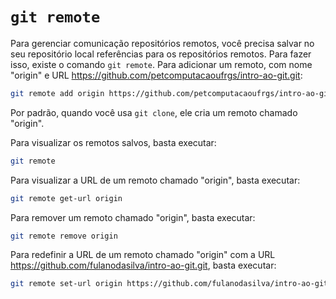 # `git remote`

Para gerenciar comunicação repositórios remotos, você precisa salvar no seu
repositório local referências para os repositórios remotos. Para fazer isso,
existe o comando `git remote`. Para adicionar um remoto, com nome "origin" e URL
<https://github.com/petcomputacaoufrgs/intro-ao-git.git>:
```sh
git remote add origin https://github.com/petcomputacaoufrgs/intro-ao-git.git
```

Por padrão, quando você usa `git clone`, ele cria um remoto chamado "origin".

Para visualizar os remotos salvos, basta executar:
```sh
git remote
```

Para visualizar a URL de um remoto chamado "origin", basta executar:
```sh
git remote get-url origin
```

Para remover um remoto chamado "origin", basta executar:
```sh
git remote remove origin
```

Para redefinir a URL de um remoto chamado "origin" com a URL
<https://github.com/fulanodasilva/intro-ao-git.git>, basta executar:
```sh
git remote set-url origin https://github.com/fulanodasilva/intro-ao-git.git
```
